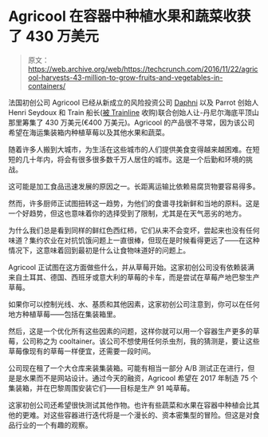 # Agricool 在容器中种植水果和蔬菜收获了 430 万美元 

> 原文：<https://web.archive.org/web/https://techcrunch.com/2016/11/22/agricool-harvests-43-million-to-grow-fruits-and-vegetables-in-containers/>

法国初创公司 Agricool 已经从新成立的风险投资公司 [Daphni](https://web.archive.org/web/20221207034829/https://beta.techcrunch.com/2016/10/16/vc-firm-daphni-announces-its-first-165-million-fund/) 以及 Parrot 创始人 Henri Seydoux 和 Train 船长([被 Trainline](https://web.archive.org/web/20221207034829/https://beta.techcrunch.com/2016/03/14/trainline-buys-captain-train-for-up-to-189m-to-expand-its-online-ticketing-platform-in-europe/) 收购)联合创始人让-丹尼尔海底平顶山那里筹集了 430 万美元(€400 万美元)。Agricool 的产品很不寻常，因为该公司希望在海运集装箱内种植草莓以及其他水果和蔬菜。

随着许多人搬到大城市，为生活在这些城市的人们提供美食变得越来越困难。在短短的几十年内，将会有很多很多数千万人居住的城市。这是一个后勤和环境的挑战。

这可能是加工食品迅速发展的原因之一。长距离运输比依赖易腐货物要容易得多。

然而，许多厨师正试图扭转这一趋势，为他们的食谱寻找新鲜和当地的原料。这是一个好趋势，但这也意味着你的选择受到了限制，尤其是在天气恶劣的地方。

为什么我们总是看到同样的鲜红色西红柿，它们从来不会变坏，尝起来也没有任何味道？集约农业在对抗饥饿问题上一直很棒，但现在是时候看得更远了——在这种情况下，这意味着回到最初是什么让食物味道好的问题上。

Agricool 正试图在这方面做些什么，并从草莓开始。这家初创公司没有依赖装满来自土耳其、德国、西班牙或意大利的草莓的卡车，而是尝试在草莓产地巴黎生产草莓。

如果你可以控制光线、水、基质和其他因素，这家初创公司注意到，你可以在任何地方种植草莓——包括在集装箱里。

然后，这是一个优化所有这些因素的问题，这样你就可以用一个容器生产更多的草莓，公司称之为 cooltainer。该公司不想使用任何杀虫剂，我的猜测是，要让这些草莓像现有的草莓一样便宜，还需要一段时间。

公司现在租了一个大仓库来装集装箱。可能有相当一部分 A/B 测试正在进行，但是是水果而不是网站设计。通过今天的融资，Agricool 希望在 2017 年制造 75 个集装箱，并在巴黎周围安装它们——目标是生产 91 吨草莓。

这家初创公司还希望很快测试其他作物。也许有些蔬菜和水果在容器中种植会比其他的更难。对这些容器进行迭代将是一个漫长的、资本密集型的冒险。但这是对食品行业的一个有趣的观察。